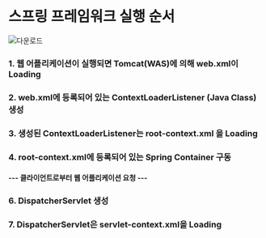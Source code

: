 # 스프링 프레임워크 실행 순서

![다운로드](https://user-images.githubusercontent.com/92728780/190393324-360f63b6-24e7-493a-8470-35e261a08a80.png)


### 1. 웹 어플리케이션이 실행되면 Tomcat(WAS)에 의해 web.xml이 Loading

### 2. web.xml에 등록되어 있는 ContextLoaderListener (Java Class) 생성

### 3. 생성된 ContextLoaderListener는 root-context.xml 을 Loading

### 4. root-context.xml에 등록되어 있는 Spring Container 구동

#### --- 클라이언트로부터 웹 어플리케이션 요청 ---

### 6. DispatcherServlet 생성

### 7. DispatcherServlet은 servlet-context.xml을 Loading
